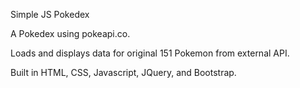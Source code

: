 Simple JS Pokedex

A Pokedex using pokeapi.co.

Loads and displays data for original 151 Pokemon from external API.

Built in HTML, CSS, Javascript, JQuery, and Bootstrap.
